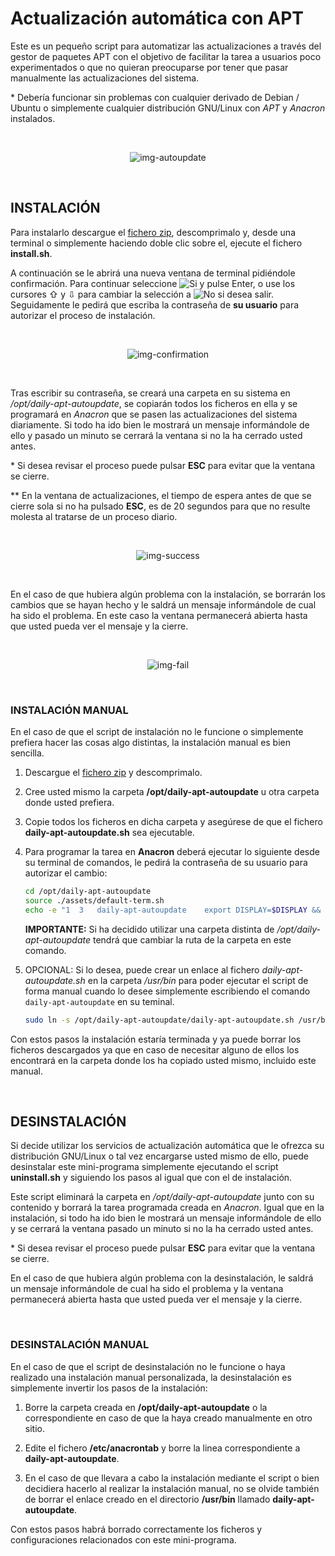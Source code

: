 # Actualización automática con APT

Este es un pequeño script para automatizar las actualizaciones a través del gestor de paquetes APT con el objetivo de facilitar la tarea a usuarios poco experimentados o que no quieran preocuparse por tener que pasar manualmente las actualizaciones del sistema.

\* Debería funcionar sin problemas con cualquier derivado de Debian / Ubuntu o simplemente cualquier distribución GNU/Linux con _APT_ y _Anacron_ instalados.

<br />

<p align="center">
   <img src="assets/img-autoupdate.png" alt="img-autoupdate"/>
</p>

<br />

## INSTALACIÓN

Para instalarlo descargue el [fichero zip](https://github.com/FenrirWolfwood/daily-apt-autoupdate/archive/refs/tags/v1.0.0.zip), descomprimalo y, desde una terminal o simplemente haciendo doble clic sobre el, ejecute el fichero **install.sh**.

A continuación se le abrirá una nueva ventana de terminal pidiéndole confirmación. Para continuar seleccione ![Si](assets/Si.png) y pulse Enter, o use los cursores ⇧ y ⇩ para cambiar la selección a ![No](assets/No.png) si desea salir. Seguidamente le pedirá que escriba la contraseña de **su usuario** para autorizar el proceso de instalación.

<br />

<p align="center">
   <img src="assets/img-confirmation.png" alt="img-confirmation"/>
</p>

<br />

Tras escribir su contraseña, se creará una carpeta en su sistema en _/opt/daily-apt-autoupdate_, se copiarán todos los ficheros en ella y se programará en _Anacron_ que se pasen las actualizaciones del sistema diariamente. Si todo ha ido bien le mostrará un mensaje informándole de ello y pasado un minuto se cerrará la ventana si no la ha cerrado usted antes.

\* Si desea revisar el proceso puede pulsar **ESC** para evitar que la ventana se cierre.

\*\* En la ventana de actualizaciones, el tiempo de espera antes de que se cierre sola si no ha pulsado **ESC**, es de 20 segundos para que no resulte molesta al tratarse de un proceso diario.

<br />

<p align="center">
   <img src="assets/img-success.png" alt="img-success"/>
</p>

<br />

En el caso de que hubiera algún problema con la instalación, se borrarán los cambios que se hayan hecho y le saldrá un mensaje informándole de cual ha sido el problema. En este caso la ventana permanecerá abierta hasta que usted pueda ver el mensaje y la cierre.

<br />

<p align="center">
   <img src="assets/img-fail.png" alt="img-fail"/>
</p>

<br />

### INSTALACIÓN MANUAL

En el caso de que el script de instalación no le funcione o simplemente prefiera hacer las cosas algo distintas, la instalación manual es bien sencilla.

1. Descargue el [fichero zip](https://github.com/FenrirWolfwood/daily-apt-autoupdate/archive/refs/tags/v1.0.0.zip) y descomprimalo.

2. Cree usted mismo la carpeta **/opt/daily-apt-autoupdate** u otra carpeta donde usted prefiera.

3. Copie todos los ficheros en dicha carpeta y asegúrese de que el fichero **daily-apt-autoupdate.sh** sea ejecutable.

4. Para programar la tarea en **Anacron** deberá ejecutar lo siguiente desde su terminal de comandos, le pedirá la contraseña de su usuario para autorizar el cambio:
   
   ```bash
   cd /opt/daily-apt-autoupdate
   source ./assets/default-term.sh
   echo -e "1  3   daily-apt-autoupdate    export DISPLAY=$DISPLAY && export XAUTHORITY=$HOME/.Xauthority && $default_term /opt/daily-apt-autoupdate/daily-apt-autoupdate.sh &" | sudo tee -a /etc/anacrontab > /dev/null
   ```
   
   **IMPORTANTE:** Si ha decidido utilizar una carpeta distinta de _/opt/daily-apt-autoupdate_ tendrá que cambiar la ruta de la carpeta en este comando.

5. OPCIONAL: Si lo desea, puede crear un enlace al fichero _daily-apt-autoupdate.sh_ en la carpeta _/usr/bin_ para poder ejecutar el script de forma manual cuando lo desee simplemente escribiendo el comando `daily-apt-autoupdate` en su teminal.
   
   ```bash
   sudo ln -s /opt/daily-apt-autoupdate/daily-apt-autoupdate.sh /usr/bin/daily-apt-autoupdate   
   ```

Con estos pasos la instalación estaría terminada y ya puede borrar los ficheros descargados ya que en caso de necesitar alguno de ellos los encontrará en la carpeta donde los ha copiado usted mismo, incluido este manual.

<br />

## DESINSTALACIÓN

Si decide utilizar los servicios de actualización automática que le ofrezca su distribución GNU/Linux o tal vez encargarse usted mismo de ello, puede desinstalar este mini-programa simplemente ejecutando el script **uninstall.sh** y siguiendo los pasos al igual que con el de instalación.

Este script eliminará la carpeta en _/opt/daily-apt-autoupdate_ junto con su contenido y borrará la tarea programada creada en _Anacron_. Igual que en la instalación, si todo ha ido bien le mostrará un mensaje informándole de ello y se cerrará la ventana pasado un minuto si no la ha cerrado usted antes.

\* Si desea revisar el proceso puede pulsar **ESC** para evitar que la ventana se cierre.

En el caso de que hubiera algún problema con la desinstalación, le saldrá un mensaje informándole de cual ha sido el problema y la ventana permanecerá abierta hasta que usted pueda ver el mensaje y la cierre.

<br />

### DESINSTALACIÓN MANUAL

En el caso de que el script de desinstalación no le funcione o haya realizado una instalación manual personalizada, la desinstalación es simplemente invertir los pasos de la instalación:

1. Borre la carpeta creada en **/opt/daily-apt-autoupdate** o la correspondiente en caso de que la haya creado manualmente en otro sitio.

2. Edite el fichero **/etc/anacrontab** y borre la linea correspondiente a **daily-apt-autoupdate**.

3. En el caso de que llevara a cabo la instalación mediante el script o bien decidiera hacerlo al realizar la instalación manual, no se olvide también de borrar el enlace creado en el directorio **/usr/bin** llamado **daily-apt-autoupdate**.

Con estos pasos habrá borrado correctamente los ficheros y configuraciones relacionados con este mini-programa.

